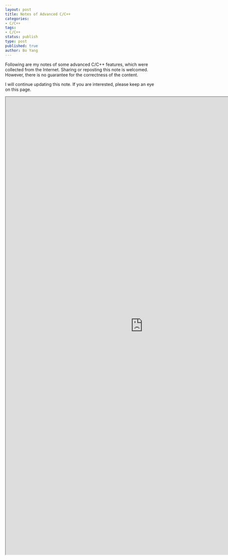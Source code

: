 ```yaml
---
layout: post
title: Notes of Advanced C/C++
categories: 
- C/C++
tags:
- C/C++
status: publish
type: post
published: true
author: Bo Yang
---
```


Following are my notes of some advanced C/C++ features, which were collected from the Internet. Sharing or reposting this note is welcomed. However, there is no guarantee for the correctness of the content.

I will continue updating this note. If you are interested, please keep an eye on this page.

<iframe src="https://docs.google.com/document/d/1aWGXd9q74k2CFhWyCQYKtvCqfryoEZEj02e4XVcvhbk/pub?embedded=true" height="1500" width="900"></iframe>
